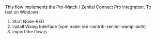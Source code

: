 This flow implements the Pro-Watch / Zenitel Connect Pro Integration.
To test on Windows:
1) Start Node-RED
2) Install Wamp Interface (npm node-red-contrib-zenitel-wamp-auth)
3) Import the flow.js

